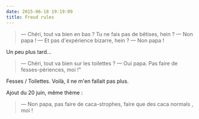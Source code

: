 ```yaml
---
date: 2015-06-18 19:19:09
title: Freud rules
---
```


> — Chéri, tout va bien en bas ? Tu ne fais pas de bêtises, hein ?
> — Non papa !
> — Et pas d'expérience bizarre, hein ?
> — Non papa !

Un peu plus tard...

> — Chéri, tout va bien sur les toilettes ?
> — Oui papa. Pas faire de fesses-périences, moi !"

Fesses / Toilettes. Voilà, il ne m'en fallait pas plus.

Ajout du 20 juin, même thème :

> — Non papa, pas faire de caca-strophes, faire que des caca normals , moi !

